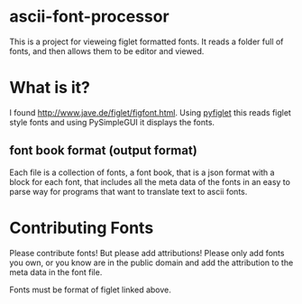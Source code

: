 # ascii-font-processor
This is a project for vieweing figlet formatted fonts.  It reads a folder full of 
fonts, and then allows them to be editor and viewed. 

# What is it?

I found http://www.jave.de/figlet/figfont.html.  Using [pyfiglet](https://www.geeksforgeeks.org/python-ascii-art-using-pyfiglet-module/) this reads figlet style fonts and using PySimpleGUI it displays the fonts. 

## font book format (output format)

Each file is a collection of fonts, a font book, that is a json format with a block for each font, that includes all the meta data of the fonts in an easy to parse way for programs that want to translate text to ascii fonts.

# Contributing Fonts

Please contribute fonts! But please add attributions! Please only add fonts you own, or you know are in the public domain and add the attribution to the meta data in the font file.

Fonts must be format of figlet linked above.

